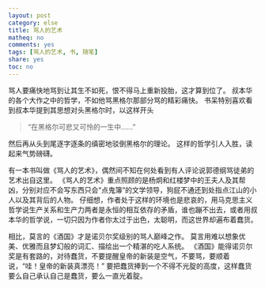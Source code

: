 ```yaml
---
layout: post
category: else
title: 骂人的艺术
matheq: no
comments: yes
tags: [骂人的艺术, 书, 随笔]
share: yes
toc: no
---
```

骂人要痛快地骂到让其生不如死，恨不得马上重新投胎，这才算到位了。
叔本华的各个大作之中的哲学，不如他骂黑格尔那部分骂的精彩痛快。
书呆特别喜欢看到叔本华提到其思想对头黑格尔时，以这样开头

> “在黑格尔可悲又可怜的一生中……”

然后再从头到尾逐字逐条的缜密地驳倒黑格尔的理论。
这样的哲学引人入胜，读起来气势磅礴。

有一本书叫做《骂人的艺术》，偶然间不知在何处看到有人评论说郭德纲骂徒弟的艺术出自这里。
《骂人的艺术》重点照顾的是杨炯和红楼梦中的王夫人及其帮凶，分别对应不会写东西只会“点鬼簿”的文学领导，狗屁不通还到处指点江山的小人以及其背后的人物。
仔细想，作者处于这样的环境也是悲哀的，用马克思主义哲学说生产关系和生产力两者是永恒的相互依存的矛盾，谁也蹦不出去，或者用叔本华的哲学说，一切只因为作者你太过于出色，太聪明，而这世界却遍布着蠢货。

相比，莫言的《酒国》才是诺贝尔奖级别的骂人巅峰之作。
莫言用难以想象优美、优雅而且梦幻般的词汇、描绘出一个精湛的吃人系统。
《酒国》能得诺贝尔奖是有套路的，对待蠢货，不要提醒皇帝的新装是空气，不要骂，要顺着说，“哇！皇帝的新装真漂亮！”
要把蠢货捧到一个不得不光腚的高度，这样蠢货要么自己承认自己是蠢货，要么一直光着腚。



